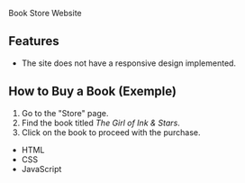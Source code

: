  Book Store Website

## Features
- The site does not have a responsive design implemented.

## How to Buy a Book (Exemple)
1. Go to the "Store" page.
2. Find the book titled *The Girl of Ink & Stars*.
3. Click on the book to proceed with the purchase.


- HTML
- CSS
- JavaScript
